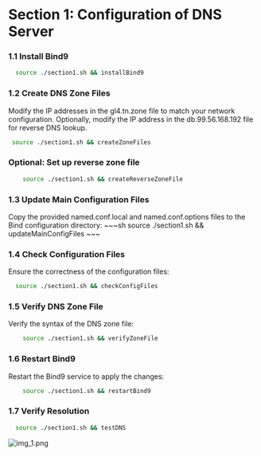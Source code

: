 # Section 1: Configuration of DNS Server
 ### 1.1 Install Bind9
~~~sh
  source ./section1.sh && installBind9
~~~
 ### 1.2 Create DNS Zone Files
  Modify the IP addresses in the gl4.tn.zone file to match your network configuration.
  Optionally, modify the IP address in the db.99.56.168.192 file for reverse DNS lookup. 
 ~~~sh 
  source ./section1.sh && createZoneFiles
  ~~~
 ### Optional: Set up reverse zone file 
~~~sh
    source ./section1.sh && createReverseZoneFile
~~~
 ### 1.3 Update Main Configuration Files
 Copy the provided named.conf.local and named.conf.options files to the Bind configuration directory:
    ~~~sh
        source ./section1.sh && updateMainConfigFiles
    ~~~
  
 ### 1.4 Check Configuration Files
Ensure the correctness of the configuration files:
~~~sh
  source ./section1.sh && checkConfigFiles
~~~~
 ### 1.5 Verify DNS Zone File
Verify the syntax of the DNS zone file:
~~~sh
    source ./section1.sh && verifyZoneFile
~~~~
 ### 1.6 Restart Bind9
 Restart the Bind9 service to apply the changes:
~~~sh
    source ./section1.sh && restartBind9
~~~~


 ### 1.7 Verify Resolution
  ~~~sh
    source ./section1.sh && testDNS
  ~~~~
![img_1.png](../../images/part2/section1/img1.png)
